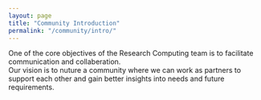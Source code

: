 ```yaml
---
layout: page
title: "Community Introduction"
permalink: "/community/intro/"
---
```


One of the core objectives of the Research Computing team is to facilitate communication and collaberation.  
Our vision is to nuture a community where we can work as partners to support each other and gain better insights into needs and future requirements.

